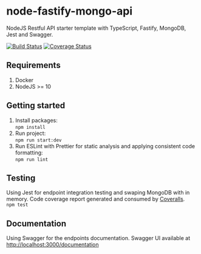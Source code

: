 # node-fastify-mongo-api
NodeJS Restful API starter template with TypeScript, Fastify, MongoDB, Jest and Swagger.

[![Build Status](https://travis-ci.com/gmarokov/node-fastify-mongo-api.svg?branch=master)](https://travis-ci.com/gmarokov/node-fastify-mongo-api)
[![Coverage Status](https://coveralls.io/repos/github/gmarokov/node-fastify-mongo-api/badge.svg?branch=master)](https://coveralls.io/github/gmarokov/node-fastify-mongo-api?branch=master)

## Requirements
1. Docker
2. NodeJS >= 10

## Getting started
1. Install packages:   
`npm install`
3. Run project:   
`npm run start:dev`
4. Run ESLint with Prettier for static analysis and applying consistent code formatting:   
`npm run lint`

## Testing 
Using Jest for endpoint integration testing and swaping MongoDB with in memory. 
Code coverage report generated and consumed by [Coveralls](https://coveralls.io/).   
`npm test`

## Documentation 
Using Swagger for the endpoints documentation. Swagger UI available at [http://localhost:3000/documentation](http://localhost:3000/documentation)